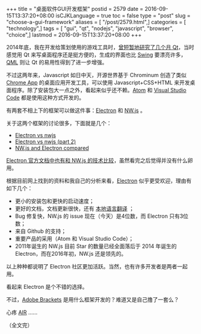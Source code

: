 +++
title = "桌面软件GUI开发框架"
postid = 2579
date = 2016-09-15T13:37:20+08:00
isCJKLanguage = true
toc = false
type = "post"
slug = "choose-a-gui-framework"
aliases = [ "/post/2579.html",]
categories = [ "technology",]
tags = [ "gui", "qt", "nodejs", "javascript", "browser", "choice",]
lastmod = 2016-09-15T13:37:20+08:00
+++


2014年底，我在开发给策划使用的游戏工具时，[曾短暂地研究了几个月 Qt][1]，当时感觉用 Qt 来写桌面程序还是挺方便的，生成的界面也比 [Swing][3] 要漂亮许多， [QML][2] 则让 Qt 的易用性得到了进一步增强。

不过这两年来，Javascript 如日中天，开源世界基于 Chrominum 创造了类似 [Chrome App][6] 的桌面应用开发工具，可以使用 Javascript+CSS+HTML 来开发桌面程序。除了安装包大一点之外，看起来似乎还不赖。[Atom][4] 和 [Visual Studio Code][5] 都是使用这种方式开发的。 <!--more-->

有两套不相上下的框架可以做这件事：[Electron][7] 和 [NW.js][8] 。

关于这两个框架的讨论很多，下面就是几个：

- [Electron vs nwjs][9]
- [Electron vs nwjs (part 2)][10]
- [NW.js and Electron compared][11]

[Electron 官方文档中也有和 NW.js 的技术比较][12]，虽然看完之后觉得并没有什么卵用。

根据目前网上找到的资料和我自己的分析来看，[Electron][7] 似乎更受欢迎，理由有如下几个：

- 更小的安装包和更快的启动速度；
- 更好的文档，文档更新很快，还有 [本地语言翻译][13] ；
- Bug 修复快，NW.js 的 issue 现在（今天）是4位数，而 Electron 只有3位数；
- 来自 Github 的支持；
- 重要产品的采用（Atom 和 Visual Studio Code）；
- 2011年诞生的 NW.js 目前 Star 的数量已经全面落后于 2014 年诞生的 Electron，而在2016年初，NW.js 还是领先的。

以上种种都说明了 Electron 社区更加活跃。当然，也有许多开发者是两者一起用。

看起来 Electron 是个不错的选择。

不过，[Adobe Brackets][14] 是用什么框架开发的？难道又是自己撸了一套么？

心疼 [AIR][15] ……

（全文完）

[1]: https://blog.zengrong.net/tag/qt/
[2]: http://doc.qt.io/qt-5/qmlreference.html
[3]: http://docs.oracle.com/javase/tutorial/uiswing/
[4]: https://atom.io
[5]: https://code.visualstudio.com
[6]: https://chrome.google.com/webstore/category/apps
[7]: http://electron.atom.io
[8]: http://nwjs.io
[9]: http://www.akawebdesign.com/2015/05/06/electron-vs-nwjs/
[10]: http://www.akawebdesign.com/2015/11/02/electron-vs-nwjs-part-2/
[11]: https://www.xplatform.rocks/2016/02/09/nw-js-vs-electron/
[12]: https://github.com/electron/electron/blob/master/docs/development/atom-shell-vs-node-webkit.md
[13]: https://github.com/electron/electron/tree/master/docs-translations/zh-CN
[14]: http://brackets.io
[15]: https://blog.zengrong.net/tag/air/

